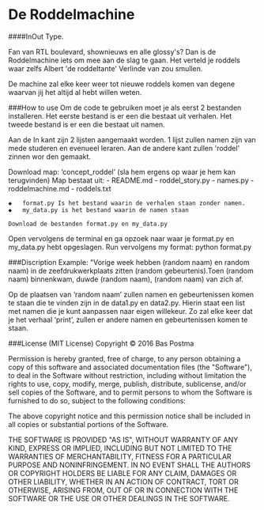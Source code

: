 
# De Roddelmachine
####InOut Type.

Fan van RTL boulevard, shownieuws en alle glossy's? Dan is de Roddelmachine iets om mee aan de slag te gaan. Het verteld je roddels waar zelfs Albert 'de roddeltante' Verlinde van zou smullen. 

De machine zal elke keer weer tot nieuwe roddels komen van degene waarvan jij het altijd al hebt willen weten. 

###How to use
Om de code te gebruiken moet je als eerst 2 bestanden installeren. 
Het eerste bestand is er een die bestaat uit verhalen. 
Het tweede bestand is er een die bestaat uit namen.


Aan de In kant zijn 2 lijsten aangemaakt worden. 1 lijst zullen namen zijn van mede studeren en evenueel leraren. Aan de andere kant zullen 'roddel' zinnen wor den gemaakt.


Download map: ‘concept_roddel’ (sla hem ergens op waar je hem kan terugvinden)
	Map bestaat uit: - README.md
				 - roddel_story.py
				 - names.py 
				 - roddelmachine.md
				 - roddels.txt

	◆	format.py Is het bestand waarin de verhalen staan zonder namen. 
	◆	my_data.py is het bestand waarin de namen staan
	
	Download de bestanden format.py en my_data.py
	

Open vervolgens de terminal en ga opzoek naar waar je format.py en my_data.py hebt opgeslagen. 
Run vervolgens my format: python format.py

###Discription
Example: "Vorige week hebben (random naam) en random naam) in de zeefdrukwerkplaats zitten (random gebeurtenis).Toen (random naam) binnenkwam, duwde (random naam), (random naam) van zich af.

Op de plaatsen van ‘random naam’ zullen namen en gebeurtenissen komen te staan die te vinden zijn in de data1.py en data2.py. Hierin staat een list met namen die je kunt aanpassen naar eigen willekeur. Zo zal elke keer dat je het verhaal ‘print’, zullen er andere namen en gebeurtenissen komen te staan. 

	
###License (MIT License)
Copyright © 2016 Bas Postma

Permission is hereby granted, free of charge, to any person obtaining a copy of this software and associated documentation files (the "Software"), to deal in the Software without restriction, including without limitation the rights to use, copy, modify, merge, publish, distribute, sublicense, and/or sell copies of the Software, and to permit persons to whom the Software is furnished to do so, subject to the following conditions:

The above copyright notice and this permission notice shall be included in all copies or substantial portions of the Software.

THE SOFTWARE IS PROVIDED "AS IS", WITHOUT WARRANTY OF ANY KIND, EXPRESS OR IMPLIED, INCLUDING BUT NOT LIMITED TO THE WARRANTIES OF MERCHANTABILITY, FITNESS FOR A PARTICULAR PURPOSE AND NONINFRINGEMENT. IN NO EVENT SHALL THE AUTHORS OR COPYRIGHT HOLDERS BE LIABLE FOR ANY CLAIM, DAMAGES OR OTHER LIABILITY, WHETHER IN AN ACTION OF CONTRACT, TORT OR OTHERWISE, ARISING FROM, OUT OF OR IN CONNECTION WITH THE SOFTWARE OR THE USE OR OTHER DEALINGS IN THE SOFTWARE.
